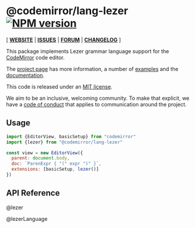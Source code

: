 <!-- NOTE: README.md is generated from src/README.md -->

# @codemirror/lang-lezer [![NPM version](https://img.shields.io/npm/v/@codemirror/lang-lezer.svg)](https://www.npmjs.org/package/@codemirror/lang-lezer)

[ [**WEBSITE**](https://codemirror.net/) | [**ISSUES**](https://github.com/codemirror/dev/issues) | [**FORUM**](https://discuss.codemirror.net/c/next/) | [**CHANGELOG**](https://github.com/codemirror/lang-lezer/blob/main/CHANGELOG.md) ]

This package implements Lezer grammar language support for the
[CodeMirror](https://codemirror.net/) code editor.

The [project page](https://codemirror.net/) has more information, a
number of [examples](https://codemirror.net/examples/) and the
[documentation](https://codemirror.net/docs/).

This code is released under an
[MIT license](https://github.com/codemirror/lang-lezer/tree/main/LICENSE).

We aim to be an inclusive, welcoming community. To make that explicit,
we have a [code of
conduct](http://contributor-covenant.org/version/1/1/0/) that applies
to communication around the project.

## Usage

```javascript
import {EditorView, basicSetup} from "codemirror"
import {lezer} from "@codemirror/lang-lezer"

const view = new EditorView({
  parent: document.body,
  doc: `ParenExpr { "(" expr ")" }`,
  extensions: [basicSetup, lezer()]
})
```

## API Reference

@lezer

@lezerLanguage
